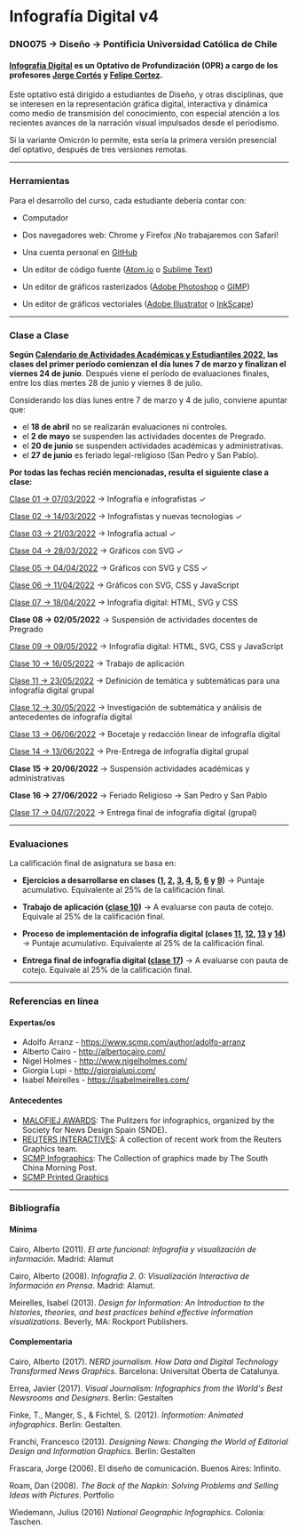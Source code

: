 # Infografía Digital v4

### DNO075 → Diseño → Pontificia Universidad Católica de Chile

#### [Infografía Digital](http://catalogo.uc.cl/index.php?tmpl=component&option=com_catalogo&view=programa&sigla=dno075) es un Optativo de Profundización (OPR) a cargo de los profesores [Jorge Cortés](https://cargocollective.com/jorgelcortes/) y [Felipe Cortez](http://faco.cl/).

Este optativo está dirigido a estudiantes de Diseño, y otras disciplinas, que se interesen en la representación gráfica digital, interactiva y dinámica como medio de transmisión del conocimiento, con especial atención a los recientes avances de la narración visual impulsados desde el periodismo.

Si la variante Omicrón lo permite, esta sería la primera versión presencial del optativo, después de tres versiones remotas.

- - - - - - - - - -

### Herramientas

Para el desarrollo del curso, cada estudiante debería contar con:

- Computador

- Dos navegadores web: Chrome y Firefox ¡No trabajaremos con Safari!

- Una cuenta personal en [GitHub](https://github.com/join)

- Un editor de código fuente ([Atom.io](https://atom.io/) o [Sublime Text](https://www.sublimetext.com/))

- Un editor de gráficos rasterizados ([Adobe Photoshop](https://www.adobe.com/la/products/photoshop.html) o [GIMP](https://www.gimp.org/))

- Un editor de gráficos vectoriales ([Adobe Illustrator](https://www.adobe.com/la/products/illustrator.html) o [InkScape](https://inkscape.org/es/))


- - - - - - - - - -

### Clase a Clase


**Según [Calendario de Actividades Académicas y Estudiantiles 2022](https://admisionyregistros.uc.cl/noticias-alumnos/1711-calendario-academico-5), las clases del primer período comienzan el día lunes 7 de marzo y finalizan el viernes 24 de junio**. Después viene el período de evaluaciones finales, entre los días mertes 28 de junio y viernes 8 de julio. 

Considerando los días lunes entre 7 de marzo y 4 de julio, conviene apuntar que:

- el **18 de abril** no se realizarán evaluaciones ni controles.
- el **2 de mayo** se suspenden las actividades docentes de Pregrado.
- el **20 de junio** se suspenden actividades académicas y administrativas.
- el **27 de junio** es feriado legal-religioso (San Pedro y San Pablo).

**Por todas las fechas recién mencionadas, resulta el siguiente clase a clase:**

[Clase 01 → 07/03/2022](https://github.com/profesorfaco/dno075-2022-1/tree/main/clase-01) → Infografía e infografistas ✓

[Clase 02 → 14/03/2022](https://github.com/profesorfaco/dno075-2022-1/tree/main/clase-02) → Infografistas y nuevas tecnologías ✓

[Clase 03 → 21/03/2022](https://github.com/profesorfaco/dno075-2022-1/tree/main/clase-03) → Infografía actual ✓

[Clase 04 → 28/03/2022](https://github.com/profesorfaco/dno075-2022-1/tree/main/clase-04) → Gráficos con SVG ✓

[Clase 05 → 04/04/2022](https://github.com/profesorfaco/dno075-2022-1/tree/main/clase-05) → Gráficos con SVG y CSS ✓

[Clase 06 → 11/04/2022](https://github.com/profesorfaco/dno075-2022-1/tree/main/clase-06) → Gráficos con SVG, CSS y JavaScript

[Clase 07 → 18/04/2022](https://github.com/profesorfaco/dno075-2022-1/tree/main/clase-07) → Infografía digital: HTML, SVG y CSS

**Clase 08 → 02/05/2022** → Suspensión de actividades docentes de Pregrado

[Clase 09 → 09/05/2022](https://github.com/profesorfaco/dno075-2022-1/tree/main/clase-09) → Infografía digital: HTML, SVG, CSS y JavaScript

[Clase 10 → 16/05/2022](https://github.com/profesorfaco/dno075-2022-1/tree/main/clase-10) → Trabajo de aplicación

[Clase 11 → 23/05/2022](https://github.com/profesorfaco/dno075-2022-1/tree/main/clase-11) → Definición de temática y subtemáticas para una infografía digital grupal

[Clase 12 → 30/05/2022](https://github.com/profesorfaco/dno075-2022-1/tree/main/clase-12) → Investigación de subtemática y análisis de antecedentes de infografía digital

[Clase 13 → 06/06/2022](https://github.com/profesorfaco/dno075-2022-1/tree/main/clase-13) → Bocetaje y redacción linear de infografía digital

[Clase 14 → 13/06/2022](https://github.com/profesorfaco/dno075-2022-1/tree/main/clase-14) → Pre-Entrega de infografía digital grupal

**Clase 15 → 20/06/2022** → Suspensión actividades académicas y administrativas

**Clase 16 → 27/06/2022** → Feriado Religioso → San Pedro y San Pablo

[Clase 17 → 04/07/2022](https://github.com/profesorfaco/dno075-2022-1/tree/main/clase-17) → Entrega final de infografía digital (grupal)


- - - - - - - - - -

### Evaluaciones

La calificación final de asignatura se basa en:

- **Ejercicios a desarrollarse en clases ([1](https://github.com/profesorfaco/dno075-2022-1/tree/main/clase-01), [2](https://github.com/profesorfaco/dno075-2022-1/tree/main/clase-02), [3](https://github.com/profesorfaco/dno075-2022-1/tree/main/clase-03), [4](https://github.com/profesorfaco/dno075-2022-1/tree/main/clase-04), [5](https://github.com/profesorfaco/dno075-2022-1/tree/main/clase-05), [6](https://github.com/profesorfaco/dno075-2022-1/tree/main/clase-06) y [9](https://github.com/profesorfaco/dno075-2022-1/tree/main/clase-09))** → Puntaje acumulativo. Equivalente al 25% de la calificación final. 

- **Trabajo de aplicación ([clase 10](https://github.com/profesorfaco/dno075-2022-1/tree/main/clase-10))** → A evaluarse con pauta de cotejo. Equivale al 25% de la calificación final.

- **Proceso de implementación de infografía digital (clases [11](https://github.com/profesorfaco/dno075-2022-1/tree/main/clase-11), [12](https://github.com/profesorfaco/dno075-2022-1/tree/main/clase-12), [13](https://github.com/profesorfaco/dno075-2022-1/tree/main/clase-13) y [14](https://github.com/profesorfaco/dno075-2022-1/tree/main/clase-14))** → Puntaje acumulativo. Equivalente al 25% de la calificación final. 

- **Entrega final de infografía digital ([clase 17](https://github.com/profesorfaco/dno075-2022-1/tree/main/clase-17))** → A evaluarse con pauta de cotejo. Equivale al 25% de la calificación final.


- - - - - - - - - - 

### Referencias en línea

#### Expertas/os

- Adolfo Arranz - https://www.scmp.com/author/adolfo-arranz
- Alberto Cairo - http://albertocairo.com/
- Nigel Holmes - http://www.nigelholmes.com/
- Giorgia Lupi - http://giorgialupi.com/ 
- Isabel Meirelles - https://isabelmeirelles.com/

#### Antecedentes

- [MALOFIEJ AWARDS](https://www.malofiejgraphics.com/): The Pulitzers for infographics, organized by the Society for News Design Spain (SNDE).
- [REUTERS INTERACTIVES](https://graphics.reuters.com/): A collection of recent work from the Reuters Graphics team.
- [SCMP Infographics](https://www.scmp.com/infographic/): The Collection of graphics made by The South China Morning Post.
- [SCMP Printed Graphics](https://multimedia.scmp.com/culture/article/SCMP-printed-graphics-memory/)

- - - - - - - - - -

### Bibliografía

#### Mínima

Cairo, Alberto (2011). *El arte funcional: Infografía y visualización de información*. Madrid: Alamut

Cairo, Alberto (2008). *Infografía 2. 0: Visualización Interactiva de Información en Prensa*. Madrid: Alamut.

Meirelles, Isabel (2013). *Design for Information: An Introduction to the histories, theories, and best practices behind effective information visualizations*. Beverly, MA: Rockport Publishers.

#### Complementaria

Cairo, Alberto (2017). *NERD journalism. How Data and Digital Technology Transformed News Graphics*. Barcelona: Universitat Oberta de Catalunya.

Errea, Javier (2017). *Visual Journalism: Infographics from the World's Best Newsrooms and Designers*. Berlin: Gestalten

Finke, T., Manger, S., & Fichtel, S. (2012). *Informotion: Animated infographics*. Berlin: Gestalten.

Franchi, Francesco (2013). *Designing News: Changing the World of Editorial Design and Information Graphics*. Berlin: Gestalten

Frascara, Jorge (2006). El diseño de comunicación. Buenos Aires: Infinito.

Roam, Dan (2008). *The Back of the Napkin: Solving Problems and Selling Ideas with Pictures*. Portfolio

Wiedemann, Julius (2016) *National Geographic Infographics*. Colonia: Taschen.
